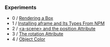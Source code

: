 ### Experiments
- 0 / [Rendering a Box](https://github.com/rpivo/aframe-experiments/tree/master/0)
- 1 / [Installing aframe and Its Types From NPM](https://github.com/rpivo/aframe-experiments/tree/master/1)
- 2 / [\<a-scene\> and the position Attribute](https://github.com/rpivo/aframe-experiments/tree/master/2)
- 3 / [The rotation Attribute](https://github.com/rpivo/aframe-experiments/tree/master/3)
- 4 / [Object Color](https://github.com/rpivo/aframe-experiments/tree/master/4)